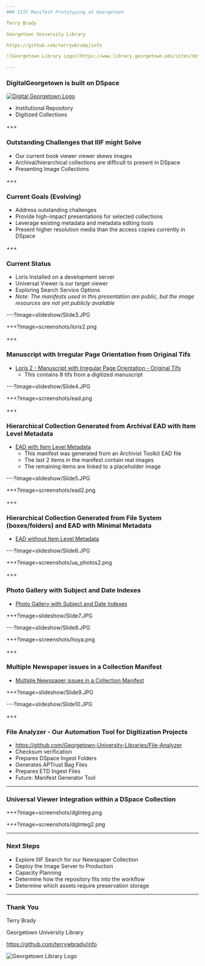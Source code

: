 ```yaml
---
### IIIF Manifest Prototyping at Georgetown

Terry Brady 

Georgetown University Library

https://github.com/terrywbrady/info

![Georgetown Library Logo](https://www.library.georgetown.edu/sites/default/files/library-logo.png)

---
```

### DigitalGeorgetown is built on DSpace

[![Digital Georgetown Logo](https://www.library.georgetown.edu/sites/default/files/dg-logo-100.png)](https://repository.library.georgetown.edu)

- Institutional Repository
- Digitized Collections

+++
### Outstanding Challenges that IIIF might Solve

- Our current book viewer viewer skews images 
- Archival/hierarchical collections are difficult to present in DSpace
- Presenting Image Collections

+++
### Current Goals (Evolving)

- Address outstanding challenges
- Provide high-impact presentations for selected collections
- Leverage existing metadata and metadata editing tools
- Present higher resolution media than the access copies currently in DSpace

+++
### Current Status
- Loris Installed on a development server
- Universal Viewer is our target viewer
- Exploring Search Service Options
- *Note: The manifests used in this presentation are public, but the image resources are not yet publicly available*

---?image=slideshow/Slide3.JPG

+++?image=screenshots/loris2.png

+++
### Manuscript with Irregular Page Orientation from Original Tifs
- [Loris 2 - Manuscript with Irregular Page Orientation - Original Tifs](http://universalviewer.io/uv.html?manifest=https://raw.githubusercontent.com/Georgetown-University-Libraries/testManifests/master/loris2.json)
  - This contains 8 tifs from a digitized manuscript

---?image=slideshow/Slide4.JPG

+++?image=screenshots/ead.png

+++
### Hierarchical Collection Generated from Archival EAD with Item Level Metadata

- [EAD with Item Level Metadata](http://universalviewer.io/uv.html?manifest=https://raw.githubusercontent.com/Georgetown-University-Libraries/testManifests/master/ead.json)
  - This manifest was generated from an Archivist Toolkit EAD file
  - The last 2 items in the manifest contain real images
  - The remaining items are linked to a placeholder image
  
---?image=slideshow/Slide5.JPG

+++?image=screenshots/ead2.png

+++
### Hierarchical Collection Generated from File System (boxes/folders) and EAD with Minimal Metadata
- [EAD without Item Level Metadata](http://universalviewer.io/uv.html?manifest=https://raw.githubusercontent.com/Georgetown-University-Libraries/testManifests/master/ead2.json)

---?image=slideshow/Slide6.JPG

+++?image=screenshots/ua_photos2.png

+++
### Photo Gallery with Subject and Date Indexes
- [Photo Gallery with Subject and Date Indexes](http://universalviewer.io/uv.html?manifest=https://raw.githubusercontent.com/Georgetown-University-Libraries/testManifests/master/ua_photos2.json)

+++?image=slideshow/Slide7.JPG

---?image=slideshow/Slide8.JPG

+++?image=screenshots/hoya.png

+++
### Multiple Newspaper issues in a Collection Manifest
- [Multiple Newspaper issues in a Collection Manifest](http://universalviewer.io/uv.html?manifest=https://raw.githubusercontent.com/Georgetown-University-Libraries/testManifests/master/hoyacoll.json)

+++?image=slideshow/Slide9.JPG

---?image=slideshow/Slide10.JPG

+++ 
### File Analyzer - Our Automation Tool for Digitization Projects
- https://github.com/Georgetown-University-Libraries/File-Analyzer
- Checksum verification
- Prepares DSpace Ingest Folders
- Generates APTrust Bag Files
- Prepares ETD Ingest Files
- Future: Manifest Generator Tool

---
### Universal Viewer Integration within a DSpace Collection

+++?image=screenshots/dgInteg.png

+++?image=screenshots/dgInteg2.png

---
### Next Steps
- Explore IIIF Search for our Newspaper Collection
- Deploy the Image Server to Production
- Capacity Planning
- Determine how the repository fits into the workflow
- Determine which assets require preservation storage

---
### Thank You

Terry Brady

Georgetown University Library

https://github.com/terrywbrady/info

![Georgetown Library Logo](https://www.library.georgetown.edu/sites/default/files/library-logo.png)
